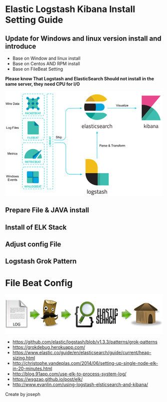 # Elastic Logstash Kibana Install Setting Guide

## Update for Windows and linux version install and introduce

*  Base on Window and linux install
*  Base on Centos AND RPM install
*  Base on FileBeat Setting


**Please know That Logstash and ElasticSearch Should not install in the same server, they need CPU for I/O**

![](/assets/elkstack.png)

## Prepare File & JAVA install

## Install of ELK Stack

## Adjust config File

## Logstash Grok Pattern

# File Beat Config
 



![](Picture1.png)

* https://github.com/elastic/logstash/blob/v1.3.3/patterns/grok-patterns
* https://grokdebug.herokuapp.com/
* https://www.elastic.co/guide/en/elasticsearch/guide/current/heap-sizing.html
* http://christophe.vandeplas.com/2014/06/setting-up-single-node-elk-in-20-minutes.html
* http://blog.91app.com/use-elk-to-process-system-log/
* https://wsgzao.github.io/post/elk/
* http://www.evanlin.com/using-logstash-elsticsearch-and-kibana/

Create by joseph